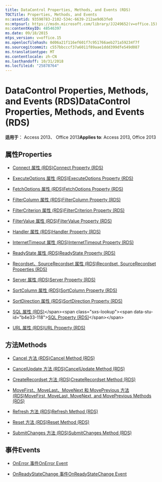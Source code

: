 ```yaml
---
title: DataControl Properties, Methods, and Events (RDS)
TOCTitle: Properties, Methods, and Events
ms:assetid: 93590783-2102-534c-6639-212ae9d63fe0
ms:mtpsurl: https://msdn.microsoft.com/library/JJ249652(v=office.15)
ms:contentKeyID: 48546397
ms.date: 09/18/2015
mtps_version: v=office.15
ms.openlocfilehash: 0d06a21f116ef601f7c951766aeb271a59234f7f
ms.sourcegitcommit: c557bbcccf37a6011f89aae1ddd399dfe549d087
ms.translationtype: MT
ms.contentlocale: zh-CN
ms.lasthandoff: 10/31/2018
ms.locfileid: "25878764"
---
```

# <a name="datacontrol-properties-methods-and-events-rds"></a><span data-ttu-id="b4e33-102">DataControl Properties, Methods, and Events (RDS)</span><span class="sxs-lookup"><span data-stu-id="b4e33-102">DataControl Properties, Methods, and Events (RDS)</span></span>

<span data-ttu-id="b4e33-103">**适用于**： Access 2013、 Office 2013</span><span class="sxs-lookup"><span data-stu-id="b4e33-103">**Applies to**: Access 2013, Office 2013</span></span>

## <a name="properties"></a><span data-ttu-id="b4e33-104">属性</span><span class="sxs-lookup"><span data-stu-id="b4e33-104">Properties</span></span>

- [<span data-ttu-id="b4e33-105">Connect 属性 (RDS)</span><span class="sxs-lookup"><span data-stu-id="b4e33-105">Connect Property (RDS)</span></span>](connect-property-rds.md)

- [<span data-ttu-id="b4e33-106">ExecuteOptions 属性 (RDS)</span><span class="sxs-lookup"><span data-stu-id="b4e33-106">ExecuteOptions Property (RDS)</span></span>](executeoptions-property-rds.md)

- [<span data-ttu-id="b4e33-107">FetchOptions 属性 (RDS)</span><span class="sxs-lookup"><span data-stu-id="b4e33-107">FetchOptions Property (RDS)</span></span>](fetchoptions-property-rds.md)

- [<span data-ttu-id="b4e33-108">FilterColumn 属性 (RDS)</span><span class="sxs-lookup"><span data-stu-id="b4e33-108">FilterColumn Property (RDS)</span></span>](filtercolumn-property-rds.md)

- [<span data-ttu-id="b4e33-109">FilterCriterion 属性 (RDS)</span><span class="sxs-lookup"><span data-stu-id="b4e33-109">FilterCriterion Property (RDS)</span></span>](filtercriterion-property-rds.md)

- [<span data-ttu-id="b4e33-110">FilterValue 属性 (RDS)</span><span class="sxs-lookup"><span data-stu-id="b4e33-110">FilterValue Property (RDS)</span></span>](filtervalue-property-rds.md)

- [<span data-ttu-id="b4e33-111">Handler 属性 (RDS)</span><span class="sxs-lookup"><span data-stu-id="b4e33-111">Handler Property (RDS)</span></span>](handler-property-rds.md)

- [<span data-ttu-id="b4e33-112">InternetTimeout 属性 (RDS)</span><span class="sxs-lookup"><span data-stu-id="b4e33-112">InternetTimeout Property (RDS)</span></span>](internettimeout-property-rds.md)

- [<span data-ttu-id="b4e33-113">ReadyState 属性 (RDS)</span><span class="sxs-lookup"><span data-stu-id="b4e33-113">ReadyState Property (RDS)</span></span>](readystate-property-rds.md)

- [<span data-ttu-id="b4e33-114">Recordset、SourceRecordset 属性 (RDS)</span><span class="sxs-lookup"><span data-stu-id="b4e33-114">Recordset, SourceRecordset Properties (RDS)</span></span>](recordset-sourcerecordset-properties-rds.md)

- [<span data-ttu-id="b4e33-115">Server 属性 (RDS)</span><span class="sxs-lookup"><span data-stu-id="b4e33-115">Server Property (RDS)</span></span>](server-property-rds.md)

- [<span data-ttu-id="b4e33-116">SortColumn 属性 (RDS)</span><span class="sxs-lookup"><span data-stu-id="b4e33-116">SortColumn Property (RDS)</span></span>](sortcolumn-property-rds.md)

- [<span data-ttu-id="b4e33-117">SortDirection 属性 (RDS)</span><span class="sxs-lookup"><span data-stu-id="b4e33-117">SortDirection Property (RDS)</span></span>](sortdirection-property-rds.md)

- <span data-ttu-id="b4e33-118">[SQL 属性 (RDS)](https://msdn.microsoft.com/library/jj248989\(v=office.15\))</span><span class="sxs-lookup"><span data-stu-id="b4e33-118">[SQL Property (RDS)](https://msdn.microsoft.com/library/jj248989\(v=office.15\))</span></span>

- [<span data-ttu-id="b4e33-119">URL 属性 (RDS)</span><span class="sxs-lookup"><span data-stu-id="b4e33-119">URL Property (RDS)</span></span>](url-property-rds.md)

## <a name="methods"></a><span data-ttu-id="b4e33-120">方法</span><span class="sxs-lookup"><span data-stu-id="b4e33-120">Methods</span></span>

- [<span data-ttu-id="b4e33-121">Cancel 方法 (RDS)</span><span class="sxs-lookup"><span data-stu-id="b4e33-121">Cancel Method (RDS)</span></span>](cancel-method-rds.md)

- [<span data-ttu-id="b4e33-122">CancelUpdate 方法 (RDS)</span><span class="sxs-lookup"><span data-stu-id="b4e33-122">CancelUpdate Method (RDS)</span></span>](cancelupdate-method-rds.md)

- [<span data-ttu-id="b4e33-123">CreateRecordset 方法 (RDS)</span><span class="sxs-lookup"><span data-stu-id="b4e33-123">CreateRecordset Method (RDS)</span></span>](createrecordset-method-rds.md)

- [<span data-ttu-id="b4e33-124">MoveFirst、MoveLast、MoveNext 和 MovePrevious 方法 (RDS)</span><span class="sxs-lookup"><span data-stu-id="b4e33-124">MoveFirst, MoveLast, MoveNext, and MovePrevious Methods (RDS)</span></span>](movefirst-movelast-movenext-and-moveprevious-methods-rds.md)

- [<span data-ttu-id="b4e33-125">Refresh 方法 (RDS)</span><span class="sxs-lookup"><span data-stu-id="b4e33-125">Refresh Method (RDS)</span></span>](refresh-method-rds.md)

- [<span data-ttu-id="b4e33-126">Reset 方法 (RDS)</span><span class="sxs-lookup"><span data-stu-id="b4e33-126">Reset Method (RDS)</span></span>](reset-method-rds.md)

- [<span data-ttu-id="b4e33-127">SubmitChanges 方法 (RDS)</span><span class="sxs-lookup"><span data-stu-id="b4e33-127">SubmitChanges Method (RDS)</span></span>](submitchanges-method-rds.md)

## <a name="events"></a><span data-ttu-id="b4e33-128">事件</span><span class="sxs-lookup"><span data-stu-id="b4e33-128">Events</span></span>

- [<span data-ttu-id="b4e33-129">OnError 事件</span><span class="sxs-lookup"><span data-stu-id="b4e33-129">OnError Event</span></span>](onerror-event-rds.md)

- [<span data-ttu-id="b4e33-130">OnReadyStateChange 事件</span><span class="sxs-lookup"><span data-stu-id="b4e33-130">OnReadyStateChange Event</span></span>](onreadystatechange-event-rds.md)

